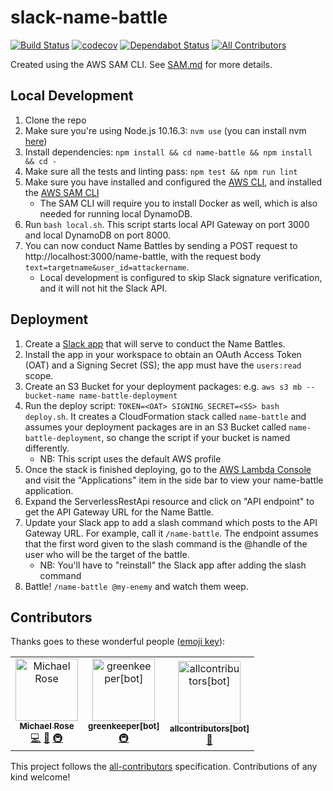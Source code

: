 # slack-name-battle

[![Build Status](https://travis-ci.org/msrose/slack-name-battle.svg?branch=master)](https://travis-ci.org/msrose/slack-name-battle) 
[![codecov](https://codecov.io/gh/msrose/slack-name-battle/branch/master/graph/badge.svg)](https://codecov.io/gh/msrose/slack-name-battle)
[![Dependabot Status](https://api.dependabot.com/badges/status?host=github&repo=msrose/slack-name-battle)](https://dependabot.com)
[![All Contributors](https://img.shields.io/badge/all_contributors-3-orange.svg?style=flat-square)](#contributors)

Created using the AWS SAM CLI. See [SAM.md](./SAM.md) for more details.

## Local Development

1. Clone the repo
1. Make sure you're using Node.js 10.16.3: `nvm use` (you can install nvm [here](http://nvm.sh))
1. Install dependencies: `npm install && cd name-battle && npm install && cd -`
1. Make sure all the tests and linting pass: `npm test && npm run lint`
1. Make sure you have installed and configured the [AWS CLI](https://docs.aws.amazon.com/cli/latest/userguide/cli-chap-install.html), and installed the [AWS SAM CLI](https://docs.aws.amazon.com/serverless-application-model/latest/developerguide/serverless-sam-cli-install.html)
    - The SAM CLI will require you to install Docker as well, which is also needed for running local DynamoDB.
1. Run `bash local.sh`. This script starts local API Gateway on port 3000 and local DynamoDB on port 8000.
1. You can now conduct Name Battles by sending a POST request to http://localhost:3000/name-battle, with the request body `text=targetname&user_id=attackername`.
    - Local development is configured to skip Slack signature verification, and it will not hit the Slack API.

## Deployment

1. Create a [Slack app](https://api.slack.com/apps) that will serve to conduct the Name Battles.
1. Install the app in your workspace to obtain an OAuth Access Token (OAT) and a Signing Secret (SS); the app must have the `users:read` scope.
1. Create an S3 Bucket for your deployment packages: e.g. `aws s3 mb --bucket-name name-battle-deployment`
1. Run the deploy script: `TOKEN=<OAT> SIGNING_SECRET=<SS> bash deploy.sh`. It creates a CloudFormation stack called `name-battle` and assumes your deployment packages are in an S3 Bucket called `name-battle-deployment`, so change the script if your bucket is named differently.
    - NB: This script uses the default AWS profile
1. Once the stack is finished deploying, go to the [AWS Lambda Console](https://console.aws.amazon.com/lambda/) and visit the "Applications" item in the side bar to view your name-battle application. 
1. Expand the ServerlessRestApi resource and click on "API endpoint" to get the API Gateway URL for the Name Battle.
1. Update your Slack app to add a slash command which posts to the API Gateway URL. For example, call it `/name-battle`. The endpoint assumes that the first word given to the slash command is the @handle of the user who will be the target of the battle.
    - NB: You'll have to "reinstall" the Slack app after adding the slash command
1. Battle! `/name-battle @my-enemy` and watch them weep.

## Contributors

Thanks goes to these wonderful people ([emoji key](https://allcontributors.org/docs/en/emoji-key)):

<!-- ALL-CONTRIBUTORS-LIST:START - Do not remove or modify this section -->
<!-- prettier-ignore -->
<table><tr><td align="center"><a href="http://msrose.github.io"><img src="https://avatars3.githubusercontent.com/u/3495264?v=4" width="100px;" alt="Michael Rose"/><br /><sub><b>Michael Rose</b></sub></a><br /><a href="https://github.com/msrose/slack-name-battle/commits?author=msrose" title="Code">💻</a> <a href="https://github.com/msrose/slack-name-battle/commits?author=msrose" title="Documentation">📖</a> <a href="#infra-msrose" title="Infrastructure (Hosting, Build-Tools, etc)">🚇</a></td><td align="center"><a href="https://github.com/apps/greenkeeper"><img src="https://avatars3.githubusercontent.com/in/505?v=4" width="100px;" alt="greenkeeper[bot]"/><br /><sub><b>greenkeeper[bot]</b></sub></a><br /><a href="#infra-greenkeeper[bot]" title="Infrastructure (Hosting, Build-Tools, etc)">🚇</a></td><td align="center"><a href="https://github.com/apps/allcontributors"><img src="https://avatars0.githubusercontent.com/in/23186?v=4" width="100px;" alt="allcontributors[bot]"/><br /><sub><b>allcontributors[bot]</b></sub></a><br /><a href="https://github.com/msrose/slack-name-battle/commits?author=allcontributors[bot]" title="Documentation">📖</a></td></tr></table>

<!-- ALL-CONTRIBUTORS-LIST:END -->

This project follows the [all-contributors](https://github.com/all-contributors/all-contributors) specification. Contributions of any kind welcome!
